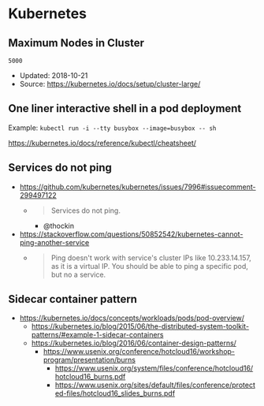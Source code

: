 
# Kubernetes

## Maximum Nodes in Cluster

`5000`

- Updated: 2018-10-21
- Source: https://kubernetes.io/docs/setup/cluster-large/
 
## One liner interactive shell in a pod deployment

Example: `kubectl run -i --tty busybox --image=busybox -- sh`

https://kubernetes.io/docs/reference/kubectl/cheatsheet/

## Services do not ping
- https://github.com/kubernetes/kubernetes/issues/7996#issuecomment-299497122
  - > Services do not ping.
    - @thockin
- https://stackoverflow.com/questions/50852542/kubernetes-cannot-ping-another-service
  - > Ping doesn't work with service's cluster IPs like 10.233.14.157, as it is a virtual IP. You should be able to ping a specific pod, but no a service.

## Sidecar container pattern

- https://kubernetes.io/docs/concepts/workloads/pods/pod-overview/
  - https://kubernetes.io/blog/2015/06/the-distributed-system-toolkit-patterns/#example-1-sidecar-containers
  - https://kubernetes.io/blog/2016/06/container-design-patterns/
    - https://www.usenix.org/conference/hotcloud16/workshop-program/presentation/burns
      - https://www.usenix.org/system/files/conference/hotcloud16/hotcloud16_burns.pdf
      - https://www.usenix.org/sites/default/files/conference/protected-files/hotcloud16_slides_burns.pdf

